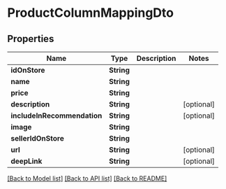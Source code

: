 # ProductColumnMappingDto

## Properties
Name | Type | Description | Notes
------------ | ------------- | ------------- | -------------
**idOnStore** | **String** |  | 
**name** | **String** |  | 
**price** | **String** |  | 
**description** | **String** |  | [optional] 
**includeInRecommendation** | **String** |  | [optional] 
**image** | **String** |  | 
**sellerIdOnStore** | **String** |  | 
**url** | **String** |  | [optional] 
**deepLink** | **String** |  | [optional] 

[[Back to Model list]](../README.md#documentation-for-models) [[Back to API list]](../README.md#documentation-for-api-endpoints) [[Back to README]](../README.md)


